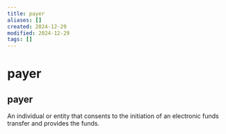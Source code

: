 ```yaml
---
title: payer
aliases: []
created: 2024-12-29
modified: 2024-12-29
tags: []
---
```

# payer
## payer

An individual or entity that consents to the initiation of an electronic funds transfer and provides the funds.
